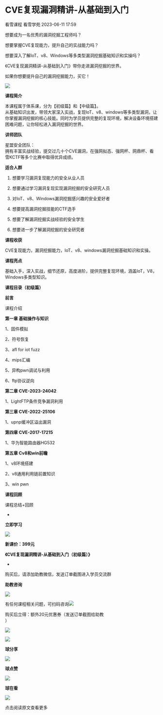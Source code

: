 #  CVE复现漏洞精讲-从基础到入门   
看雪课程  看雪学苑   2023-06-11 17:59  
  
想要成为一名优秀的漏洞挖掘工程师吗？  
  
  
想要掌握CVE复现能力，提升自己的实战能力吗？  
  
  
想要深入了解IoT、v8、Windows等多类型漏洞挖掘基础知识和实操吗？  
  
  
《CVE复现漏洞精讲-从基础到入门》带你走进漏洞挖掘的世界。  
  
  
如果你想要提升自己的漏洞挖掘能力，买它！  
  
  
![](https://mmbiz.qpic.cn/sz_mmbiz_jpg/1UG7KPNHN8HBvmEKYD1xQUDF67PXelxXHdVc6IKuoClpWiaJC5P2Zz8Y6ByhpKf4wFgAdicUNk9JicKFEXXnibCdZg/640?wx_fmt=jpeg "")  
  
  
**课程简介**  
  
  
本课程属于体系课，分为【初级篇】和【中级篇】。  
从基础知识出发，带领大家深入实战，复现IoT、v8、windows等多类型漏洞，让你掌握漏洞挖掘的核心技能。同时为学员提供完整的复现环境，解决设备环境搭建困难问题，让你轻松进入漏洞挖掘的世界。  
  
  
**讲师团队**  
  
  
星盟安全团队：  
拥有丰富实战经验，提交过几十个CVE漏洞，在强网拟态、强网杯、网鼎杯、看雪KCTF等多个比赛中取得优异成绩。  
  
  
**适合人群**  
  
  
1. 想要学习漏洞复现能力的安全从业人员  
  
2. 想要通过学习漏洞复现实现漏洞挖掘的安全研究人员  
  
3. 对IoT、v8、Windows漏洞挖掘感兴趣的安全爱好者  
  
4. 想要提高漏洞挖掘技能的CTF选手  
  
5. 想要了解漏洞挖掘实战经验的安全学生  
  
6. 想要进一步了解漏洞挖掘的安全研究者  
  
  
  
**课程收获**  
  
  
CVE复现能力，漏洞挖掘能力，IoT、v8、windows漏洞挖掘基础知识和实操。  
  
  
**课程亮点**  
  
  
基础入手，深入实战，细节还原，高度进阶，提供完整复现环境，涵盖IoT，V8，Windows多类型知识。  
  
  
  
**课程目录（初级篇）**  
  
  
**前言**  
  
课程介绍  
  
  
**第一章 基础操作与知识**  
  
1、固件模拟  
  
2、符号恢复  
  
3、afl for iot fuzz  
  
4、mips汇编  
  
5、异构pwn调试与利用  
  
6、ftp协议逆向  
  
  
**第二章 CVE-2023-24042**  
  
1、LightFTP条件竞争漏洞利用  
  
  
**第三章 CVE-2022-25106**  
  
1、upnp缓冲区溢出漏洞  
  
  
**第四章 CVE-2017-17215**  
  
1、华为智能路由器HG532  
  
  
**第五章 Cv8和win前瞻**  
  
1、v8环境搭建  
  
2、v8通用利用链前置知识  
  
3、win pwn  
  
  
**课程回顾**  
  
课程总结+回顾  
  
-   
**立即学习**  
  
  
![](https://mmbiz.qpic.cn/sz_mmbiz_png/1UG7KPNHN8FMabMfib72u9jDIiappWvf0KYwSLKrw3I043Qt1kbUjkZpkkoBmAQSnORBiaLxWDGhxAlHelXsav9Jg/640?wx_fmt=png "")  
  
**新课价：399元**  
  
**《CVE复现漏洞精讲-从基础到入门（初级篇）》**  
  
*  
购买后，请添加助教微信，发送订单截图进入学员交流群  
  
  
  
**助教咨询**  
  
  
![](https://mmbiz.qpic.cn/sz_mmbiz_jpg/1UG7KPNHN8HBvmEKYD1xQUDF67PXelxXd7wibGJkmlU34nnf0EbkufhXXS0tGCY1aXgMyAr24yW1gYUbJ7HEvVA/640?wx_fmt=jpeg "")  
  
有任何课程相关问题，可扫码咨询![](https://mmbiz.qpic.cn/mmbiz_png/b96CibCt70iaajvl7fD4ZCicMcjhXMp1v6UQQ68afWhJytuHspOcDRtNqnosZfRiaqD9E6ZQs5jaeMyw9vTrDd3DTA/640?wx_fmt=png "")  
  
  
购买后立得：额外20元优惠券（发送订单截图给助教  
）  
  
  
  
  
![](https://mmbiz.qpic.cn/mmbiz_jpg/Uia4617poZXP96fGaMPXib13V1bJ52yHq9ycD9Zv3WhiaRb2rKV6wghrNa4VyFR2wibBVNfZt3M5IuUiauQGHvxhQrA/640?wx_fmt=jpeg "")  
  
  
![](https://mmbiz.qpic.cn/sz_mmbiz_gif/1UG7KPNHN8HBvmEKYD1xQUDF67PXelxX3Jp6SIMYTYUFrTXzKZqjV1d2adKf2icBTLREEt13Yib93tnDItNpiacsw/640?wx_fmt=gif "")  
  
**球分享**  
  
![](https://mmbiz.qpic.cn/sz_mmbiz_gif/1UG7KPNHN8HBvmEKYD1xQUDF67PXelxX3Jp6SIMYTYUFrTXzKZqjV1d2adKf2icBTLREEt13Yib93tnDItNpiacsw/640?wx_fmt=gif "")  
  
**球点赞**  
  
![](https://mmbiz.qpic.cn/sz_mmbiz_gif/1UG7KPNHN8HBvmEKYD1xQUDF67PXelxX3Jp6SIMYTYUFrTXzKZqjV1d2adKf2icBTLREEt13Yib93tnDItNpiacsw/640?wx_fmt=gif "")  
  
**球在看**  
  
  
![](https://mmbiz.qpic.cn/sz_mmbiz_gif/1UG7KPNHN8HBvmEKYD1xQUDF67PXelxXsqCLc9THuHz5tsHNJ1GmwMct6lfJNGyp2t83AENzxWDATegibLfG1sg/640?wx_fmt=gif "")  
  
点击阅读原文查看更多  
  
